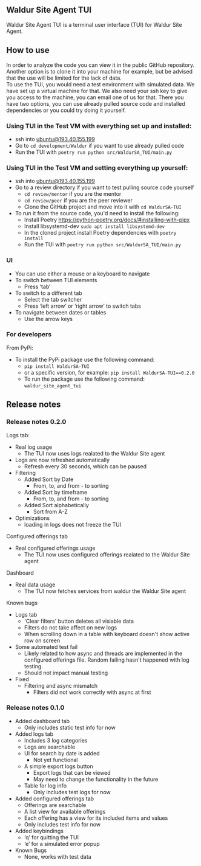 ## Waldur Site Agent TUI
Waldur Site Agent TUI is a terminal user interface (TUI) for Waldur Site Agent.

## How to use
In order to analyze the code you can view it in the public GitHub repository. Another option is to clone it into your machine for example, but be advised that the use will be limited for the lack of data. <br>
To use the TUI, you would need a test environment with simulated data. We have set up a virtual machine for that. We also need your ssh key to give you access to the machine, you can email one of us for that. There you have two options, you can use already pulled source code and installed dependencies or you could try doing it yourself.

### Using TUI in the Test VM with everything set up and installed:
  - ssh into ubuntu@193.40.155.199
  - Go to ```cd development/Waldur``` if you want to use already pulled code
  - Run the TUI with ```poetry run python src/WaldurSA_TUI/main.py```


### Using TUI in the Test VM and setting everything up yourself:
  - ssh into ubuntu@193.40.155.199
  - Go to a review directory if you want to test pulling source code yourself
    - ```cd review/mentor``` if you are the mentor
    - ```cd review/peer``` if you are the peer reviewer
    - Clone the GitHub project and move into it with ``cd WaldurSA-TUI`` <br>
  - To run it from the source code, you'd need to install the following:
    - Install Poetry https://python-poetry.org/docs/#installing-with-pipx
    - Install libsystemd-dev ```sudo apt install libsystemd-dev```
    - In the cloned project install Poetry dependencies with ```poetry install```
    - Run the TUI with ```poetry run python src/WaldurSA_TUI/main.py```

### UI
- You can use either a mouse or a keyboard to navigate
- To switch between TUI elements
  - Press ‘tab’
- To switch to a different tab
  - Select the tab switcher
  - Press ‘left arrow’ or ‘right arrow’ to switch tabs
- To navigate between dates or tables
  - Use the arrow keys


### For developers
From PyPi:
- To install the PyPi package use the following command:
  - ``pip install WaldurSA-TUI``
  - or a specific version, for example: ``pip install WaldurSA-TUI==0.2.0``
  - To run the package use the following command: ``waldur_site_agent_tui``


## Release notes
### Release notes 0.2.0
Logs tab:
- Real log usage
  - The TUI now uses logs realated to the Waldur Site agent
- Logs are now refreshed automatically
  - Refresh every 30 seconds, which can be paused
- Filtering
  - Added Sort by Date
    - From, to, and from - to sorting
  - Added Sort by timeframe
    - From, to, and from - to sorting
  - Added Sort alphabetically
    - Sort from A-Z
- Optimizations
  - loading in logs does not freeze the TUI

Configured offerings tab
- Real configured offerings usage
  - The TUI now uses configured offerings realated to the Waldur Site agent

Dashboard
- Real data usage
  - The TUI now fetches services from waldur the Waldur Site agent

Known bugs
- Logs tab
  - 'Clear filters' button deletes all visiable data
  - Filters do not take affect on new logs
  - When scrolling down in a table with keyboard doesn't show active row on screen
- Some automated test fail
  - Likely related to how async and threads are implemented in the configured offerings file. Random failing hasn't happened with log testing.
  - Should not impact manual testing
- Fixed
  - Filtering and async mismatch
    - Filters did not work correctly with async at first


### Release notes 0.1.0
- Added dashboard tab
  - Only includes static test info for now
- Added logs tab
  - Includes 3 log categories
  - Logs are searchable
  - UI for search by date is added
    - Not yet functional
  - A simple export logs button
    - Export logs that can be viewed
    - May need to change the functionality in the future
  - Table for log info
    - Only includes test logs for now
- Added configured offerings tab
  - Offerings are searchable
  - A list view for available offerings
  - Each offering has a view for its included items and values
  - Only includes test info for now
- Added keybindings
  - ‘q’ for quitting the TUI
  - ‘e’ for a simulated error popup
- Known Bugs
  - None, works with test data
